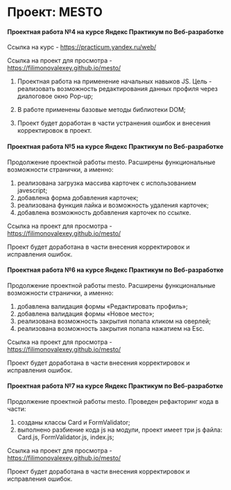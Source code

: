 # Проект: MESTO
#### **Проектная работа №4 на курсе Яндекс Практикум по Веб-разработке**

Ссылка на курс - https://practicum.yandex.ru/web/

Ссылка на проект для просмотра - https://filimonovalexey.github.io/mesto/

1. Проектная работа на применение начальных навыков JS. Цель - реализовать возможность редактирования данных профиля через диалоговое окно Pop-up;

2. В работе применены базовые методы библиотеки DOM;

3. Проект будет доработан в части устранения ошибок и внесения корректировок в проект.


#### **Проектная работа №5 на курсе Яндекс Практикум по Веб-разработке**

Продолжение проектной работы mesto. Расширены функциональные возможности странички, а именно:
1. реализована загрузка массива карточек с использованием javescript;
2. добавлена форма добавления карточек;
3. реализована функция лайка и возможность удаления карточек;
4. добавлена возможность добавления карточек по ссылке.

Ссылка на проект для просмотра - https://filimonovalexey.github.io/mesto/

Проект будет доработана в части внесения корректировок и исправления ошибок.


#### **Проектная работа №6 на курсе Яндекс Практикум по Веб-разработке**

Продолжение проектной работы mesto. Расширены функциональные возможности странички, а именно:
1. добавлена валидация формы «Редактировать профиль»;
2. добавлена валидация формы «Новое место»;
3. реализована возможность закрытия попапа кликом на оверлей;
4. реализована возможность закрытия попапа нажатием на Esc.

Ссылка на проект для просмотра - https://filimonovalexey.github.io/mesto/

Проект будет доработана в части внесения корректировок и исправления ошибок.


#### **Проектная работа №7 на курсе Яндекс Практикум по Веб-разработке**

Продолжение проектной работы mesto. Проведен рефакторинг кода в части:
1. созданы классы Card и FormValidator;
2. выполнено разбиение кода js на модули, проект имеет три js файла: Card.js, FormValidator.js, index.js;

Ссылка на проект для просмотра - https://filimonovalexey.github.io/mesto/

Проект будет доработана в части внесения корректировок и исправления ошибок.